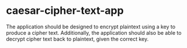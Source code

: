 # caesar-cipher-text-app
The application should be designed to encrypt plaintext using a key to produce a cipher text. Additionally, the application should also be able to decrypt cipher text back to plaintext, given the correct key.
